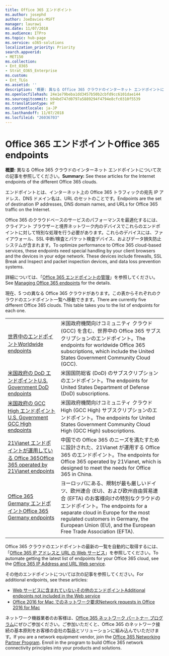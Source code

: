 ```yaml
---
title: Office 365 エンドポイント
ms.author: josephd
author: JoeDavies-MSFT
manager: laurawi
ms.date: 11/07/2018
ms.audience: ITPro
ms.topic: hub-page
ms.service: o365-solutions
localization_priority: Priority
search.appverid:
- MET150
ms.collection:
- Ent_O365
- Strat_O365_Enterprise
ms.custom:
- Ent_TLGs
ms.assetid: ''
description: '概要: 異なる Office 365 クラウドのインターネット エンドポイントについて次の記事を参照してください。'
ms.openlocfilehash: 24e1e79beba1dd3457b50b2cbfd9cc6101dae144
ms.sourcegitcommit: b94bd747d0797a5889294f4794e8cfc0310f5539
ms.translationtype: HT
ms.contentlocale: ja-JP
ms.lasthandoff: 11/07/2018
ms.locfileid: "26036703"
---
```

# <a name="office-365-endpoints"></a><span data-ttu-id="7da2a-103">Office 365 エンドポイント</span><span class="sxs-lookup"><span data-stu-id="7da2a-103">Office 365 endpoints</span></span>

<span data-ttu-id="7da2a-104">**概要:** 異なる Office 365 クラウドのインターネット エンドポイントについて次の記事を参照してください。</span><span class="sxs-lookup"><span data-stu-id="7da2a-104">**Summary:** See these articles for the Internet endpoints of the different Office 365 clouds.</span></span>
  
<span data-ttu-id="7da2a-105">エンドポイントとは、インターネット上の Office 365 トラフィックの宛先 IP アドレス、DNS ドメイン名は、URL のセットのことです。</span><span class="sxs-lookup"><span data-stu-id="7da2a-105">Endpoints are the set of destination IP addresses, DNS domain names, and URLs for Office 365 traffic on the Internet.</span></span> 

<span data-ttu-id="7da2a-p101">Office 365 のクラウドベースのサービスのパフォーマンスを最適化するには、クライアント ブラウザーと境界ネットワーク内のデバイスでこれらのエンドポイントに対して特別な処理を行う必要があります。これらのデバイスには、ファイアウォール、SSL 中断/検査とパケット検査デバイス、およびデータ損失防止システムが含まれます。</span><span class="sxs-lookup"><span data-stu-id="7da2a-p101">To optimize performance to Office 365 cloud-based services, these endpoints need special handling by your client browsers and the devices in your edge network. These devices include firewalls, SSL Break and Inspect and packet inspection devices, and data loss prevention systems.</span></span>

<span data-ttu-id="7da2a-108">詳細については、「[Office 365 エンドポイントの管理](managing-office-365-endpoints.md)」を参照してください。</span><span class="sxs-lookup"><span data-stu-id="7da2a-108">See [Managing Office 365 endpoints](managing-office-365-endpoints.md) for the details.</span></span>

<span data-ttu-id="7da2a-p102">現在、5 つの異なる Office 365 クラウドがあります。この表からそれぞれのクラウドのエンドポイント一覧へ移動できます。</span><span class="sxs-lookup"><span data-stu-id="7da2a-p102">There are currently five different Office 365 clouds. This table takes you to the list of endpoints for each one.</span></span>

|||
|:-------|:-----|
| [<span data-ttu-id="7da2a-111">世界中のエンドポイント</span><span class="sxs-lookup"><span data-stu-id="7da2a-111">Worldwide endpoints</span></span>](urls-and-ip-address-ranges.md) | <span data-ttu-id="7da2a-112">米国政府機関向けコミュニティ クラウド (GCC) を含む、世界中の Office 365 サブスクリプションのエンドポイント。</span><span class="sxs-lookup"><span data-stu-id="7da2a-112">The endpoints for worldwide Office 365 subscriptions, which include the United States Government Community Cloud (GCC).</span></span> |
| [<span data-ttu-id="7da2a-113">米国政府の DoD エンドポイント</span><span class="sxs-lookup"><span data-stu-id="7da2a-113">U.S. Government DoD endpoints</span></span>](office-365-u-s-government-dod-endpoints.md) | <span data-ttu-id="7da2a-114">米国国防総省 (DoD) のサブスクリプションのエンドポイント。</span><span class="sxs-lookup"><span data-stu-id="7da2a-114">The endpoints for United States Department of Defense (DoD) subscriptions.</span></span> |
| [<span data-ttu-id="7da2a-115">米国政府の GCC High エンドポイント</span><span class="sxs-lookup"><span data-stu-id="7da2a-115">U.S. Government GCC High endpoints</span></span>](office-365-u-s-government-gcc-high-endpoints.md) | <span data-ttu-id="7da2a-116">米国政府機関向けコミュニティ クラウド High (GCC High) サブスクリプションのエンドポイント。</span><span class="sxs-lookup"><span data-stu-id="7da2a-116">The endpoints for United States Government Community Cloud High (GCC High) subscriptions.</span></span> |
| [<span data-ttu-id="7da2a-117">21Vianet エンドポイントが運用している Office 365</span><span class="sxs-lookup"><span data-stu-id="7da2a-117">Office 365 operated by 21Vianet endpoints</span></span>](urls-and-ip-address-ranges-21vianet.md) | <span data-ttu-id="7da2a-118">中国での Office 365 のニーズを満たすために設計された、21Vianet が運用する Office 365 のエンドポイント。</span><span class="sxs-lookup"><span data-stu-id="7da2a-118">The endpoints for Office 365 operated by 21Vianet, which is designed to meet the needs for Office 365 in China.</span></span> |
| [<span data-ttu-id="7da2a-119">Office 365 Germany エンドポイント</span><span class="sxs-lookup"><span data-stu-id="7da2a-119">Office 365 Germany endpoints</span></span>](office-365-germany-endpoints.md) | <span data-ttu-id="7da2a-120">ヨーロッパにある、規制が最も厳しいドイツ、欧州連合 (EU)、および欧州自由貿易連合 (EFTA) のお客様向けの特別なクラウドのエンドポイント。</span><span class="sxs-lookup"><span data-stu-id="7da2a-120">The endpoints for a separate cloud in Europe for the most regulated customers in Germany, the European Union (EU), and the European Free Trade Association (EFTA).</span></span> |
|||

<span data-ttu-id="7da2a-121">Office 365 クラウドのエンドポイントの最新の一覧を自動的に取得するには、「[Office 365 IP アドレスと URL の Web サービス](office-365-ip-web-service.md)」を参照してください。</span><span class="sxs-lookup"><span data-stu-id="7da2a-121">To automate getting the latest list of endpoints for your Office 365 cloud, see the [Office 365 IP Address and URL Web service](office-365-ip-web-service.md).</span></span>

<span data-ttu-id="7da2a-122">その他のエンドポイントについては次の記事を参照してください。</span><span class="sxs-lookup"><span data-stu-id="7da2a-122">For additional endpoints, see these articles:</span></span>

- [<span data-ttu-id="7da2a-123">Web サービスに含まれていないその他のエンドポイント</span><span class="sxs-lookup"><span data-stu-id="7da2a-123">Additional endpoints not included in the Web service</span></span>](additional-office365-ip-addresses-and-urls.md)
- [<span data-ttu-id="7da2a-124">Office 2016 for Mac でのネットワーク要求</span><span class="sxs-lookup"><span data-stu-id="7da2a-124">Network requests in Office 2016 for Mac</span></span>](network-requests-in-office-2016-for-mac.md)

<span data-ttu-id="7da2a-p103">ネットワーク機器業者のお客様は、[Office 365 ネットワーク パートナー プログラム](office-365-networking-partner-program.md)にぜひご参加ください。ご参加いただくと、Office 365 のネットワーク接続の基本原則をお客様の会社の製品とソリューションに組み込んでいただけます。</span><span class="sxs-lookup"><span data-stu-id="7da2a-p103">If you are a network equipment vendor, join the [Office 365 Networking Partner Program](office-365-networking-partner-program.md). Enroll in the program to build Office 365 network connectivity principles into your products and solutions.</span></span> 
